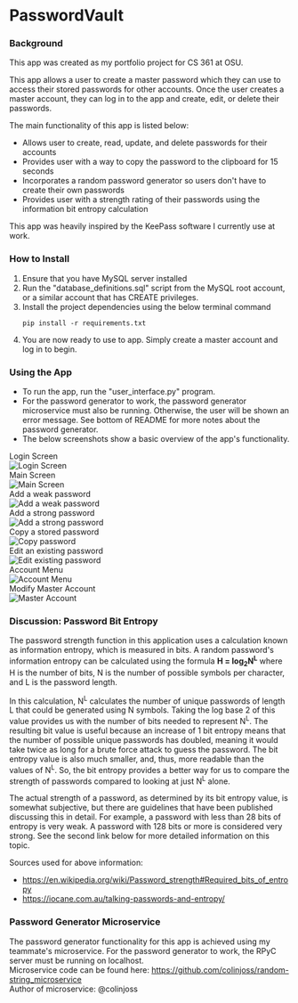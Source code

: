 # PasswordVault

### Background
This app was created as my portfolio project for CS 361 at OSU.

This app allows a user to create a master password which they can use to access their stored
passwords for other accounts. Once the user creates a master account, they can log in to the
app and create, edit, or delete their passwords.

The main functionality of this app is listed below:
- Allows user to create, read, update, and delete passwords for their accounts
- Provides user with a way to copy the password to the clipboard for 15 seconds
- Incorporates a random password generator so users don't have to create their own passwords
- Provides user with a strength rating of their passwords using the information bit entropy calculation

This app was heavily inspired by the KeePass software I currently use at work.

### How to Install
1. Ensure that you have MySQL server installed
2. Run the "database_definitions.sql" script from the MySQL root account, or a similar
account that has CREATE privileges.
3. Install the project dependencies using the below terminal command
    ~~~
    pip install -r requirements.txt
    ~~~
4. You are now ready to use to app. Simply create a master account and log in to begin.

### Using the App
- To run the app, run the "user_interface.py" program.
- For the password generator to work, the password generator microservice must also
  be running. Otherwise, the user will be shown an error message. See bottom of README
  for more notes about the password generator.  
- The below screenshots show a basic overview of the app's functionality.  
  
Login Screen  
![Login Screen](/screenshots/login_screen.png)   
Main Screen  
![Main Screen](/screenshots/main_screen.png)  
Add a weak password  
![Add a weak password](/screenshots/add_weak_password.png)  
Add a strong password  
![Add a strong password](/screenshots/add_very_strong_password.png)   
Copy a stored password  
![Copy password](/screenshots/copy_password.png)  
Edit an existing password  
![Edit existing password](/screenshots/edit_password.png)  
Account Menu  
![Account Menu](/screenshots/account_menu.png)  
Modify Master Account  
![Master Account](/screenshots/edit_master_account.png)  

### Discussion: Password Bit Entropy
The password strength function in this application uses a calculation known
as information entropy, which is measured in bits. A random password's information 
entropy can be calculated using the formula  **H = log<sub>2</sub>N<sup>L</sup>** 
where H is the number of bits, N is the number of possible symbols per character, 
and L is the password length.
  
In this calculation, N<sup>L</sup> calculates the number of unique passwords of 
length L that could be generated using N symbols. Taking the log base 2 of this
value provides us with the number of bits needed to represent N<sup>L</sup>. The resulting 
bit value is useful because an increase of 1 bit entropy means that the number of possible 
unique passwords has doubled, meaning it would take twice as long for a brute force attack 
to guess the password. The bit entropy value is also much smaller, and, thus, more
readable than the values of N<sup>L</sup>. So, the bit entropy provides a better way for 
us to compare the strength of passwords compared to looking at just N<sup>L</sup> alone. 

The actual strength of a password, as determined by its bit entropy value, is somewhat
subjective, but there are guidelines that have been published discussing this in detail.
For example, a password with less than 28 bits of entropy is very weak. A password with
128 bits or more is considered very strong. See the second link below for more detailed
information on this topic.

Sources used for above information:
- https://en.wikipedia.org/wiki/Password_strength#Required_bits_of_entropy
- https://iocane.com.au/talking-passwords-and-entropy/


### Password Generator Microservice
The password generator functionality for this app is achieved using my teammate's
microservice. For the password generator to work, the RPyC server must be running
on localhost.  
Microservice code can be found here: https://github.com/colinjoss/random-string_microservice  
Author of microservice: @colinjoss


